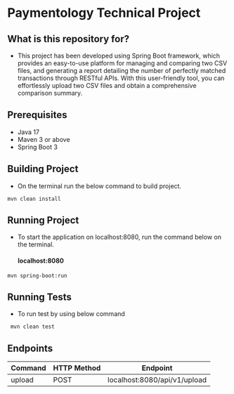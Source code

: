 # Paymentology Technical Project #


## What is this repository for? ##

* This project has been developed using Spring Boot framework, which provides an easy-to-use platform for managing 
  and comparing two CSV files, and generating a report detailing the number of perfectly matched transactions 
  through RESTful APIs. With this user-friendly tool, you can effortlessly upload two CSV files 
  and obtain a comprehensive comparison summary.
  
## Prerequisites ##
* Java 17
* Maven 3 or above
* Spring Boot 3


## Building Project ##

* On the terminal run the below command to build project.
  
``` mvn clean install ```

## Running Project ##
* To start the application on localhost:8080, run the command below on the terminal.
  #### localhost:8080 ####

``` mvn spring-boot:run ```

## Running Tests ##
* To run test by using below command
``` 
 mvn clean test 
```

## Endpoints ###

| Command |HTTP Method| Endpoint |
| --- | --- | --- |
| upload | POST |localhost:8080/api/v1/upload |
